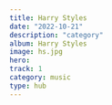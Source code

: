 ```yaml
---
title: Harry Styles
date: "2022-10-21"
description: "category"
album: Harry Styles
image: hs.jpg
hero:
track: 1
category: music
type: hub
---
```

